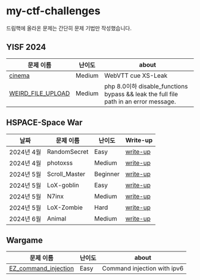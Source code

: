 # my-ctf-challenges

드림핵에 올라온 문제는 간단히 문제 기법만 작성했습니다.


## YISF 2024


| 문제 이름 | 난이도 | about |
|-----------|--------|------|
| [cinema](https://github.com/Burnnnnny/my-ctf-challenges/tree/main/YISF_2024/cinema) | Medium | WebVTT cue XS-Leak|
| [WEIRD_FILE_UPLOAD](https://github.com/Burnnnnny/my-ctf-challenges/tree/main/YISF_2024/weird_file_upload) | Medium | php 8.0이하 disable_functions bypass &&  leak the full file path in an error message. |

## HSPACE-Space War

| 날짜 | 문제 이름 | 난이도 | Write-up |
|------|-----------|---------|----------|
| 2024년 4월 | RandomSecret | Easy | [write-up](https://github.com/Burnnnnny/my-ctf-challenges/tree/main/HSPACE-Space%20War/web-RandomSecret) |
| 2024년 4월 | photoxss | Medium | [write-up](https://github.com/Burnnnnny/my-ctf-challenges/tree/main/HSPACE-Space%20War/web-photoxss) |
| 2024년 5월 | Scroll_Master | Beginner | [write-up](https://github.com/Burnnnnny/my-ctf-challenges/tree/main/HSPACE-Space%20War/web-Scroll_Master) |
| 2024년 5월 | LoX-goblin | Easy | [write-up](https://github.com/Burnnnnny/my-ctf-challenges/tree/main/HSPACE-Space%20War/web-LoX-goblin) |
| 2024년 5월 | N7inx | Medium | [write-up](https://github.com/Burnnnnny/my-ctf-challenges/tree/main/HSPACE-Space%20War/web-N7inx) |
| 2024년 5월 | LoX-Zombie | Hard | [write-up](https://github.com/Burnnnnny/my-ctf-challenges/tree/main/HSPACE-Space%20War/web-LoX-Zombie) |
| 2024년 6월 | Animal | Medium | [write-up](https://github.com/Burnnnnny/my-ctf-challenges/tree/main/HSPACE-Space%20War/web-Animal) |


## Wargame

| 문제 이름 | 난이도 | about |
|-----------|--------|------|
| [EZ_command_injection](https://dreamhack.io/wargame/challenges/1204) | Easy | Command injection with ipv6 |